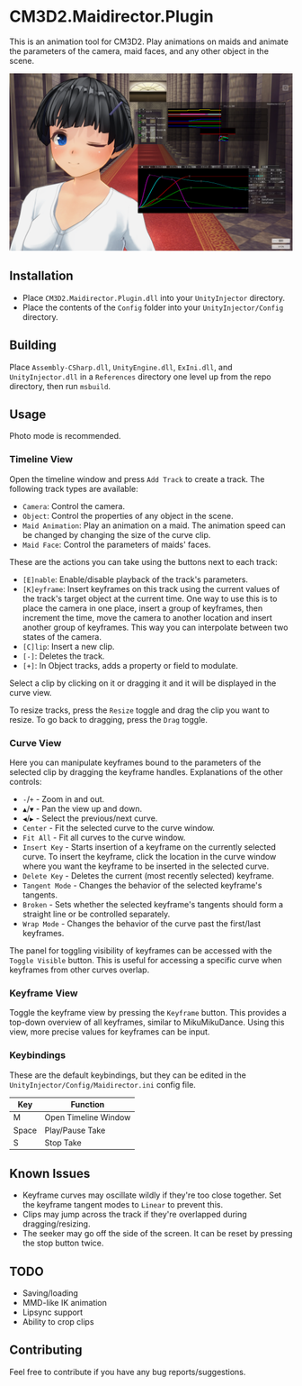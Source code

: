 # CM3D2.Maidirector.Plugin
This is an animation tool for CM3D2. Play animations on maids and animate the parameters of the camera, maid faces, and any other object in the scene.

![Screenshot](https://github.com/ShinHogera/CM3D2.Maidirector.Plugin/raw/master/screenshot.png)

## Installation
* Place `CM3D2.Maidirector.Plugin.dll` into your `UnityInjector` directory.
* Place the contents of the `Config` folder into your `UnityInjector/Config` directory.

## Building
Place `Assembly-CSharp.dll`, `UnityEngine.dll`, `ExIni.dll`, and `UnityInjector.dll` in a `References` directory one level up from the repo directory, then run `msbuild`.

## Usage
Photo mode is recommended.

### Timeline View
Open the timeline window and press `Add Track` to create a track. The following track types are available:
- `Camera`: Control the camera.
- `Object`: Control the properties of any object in the scene.
- `Maid Animation`: Play an animation on a maid. The animation speed can be changed by changing the size of the curve clip.
- `Maid Face`: Control the parameters of maids' faces.

These are the actions you can take using the buttons next to each track:
- `[E]nable`: Enable/disable playback of the track's parameters.
- `[K]eyframe`: Insert keyframes on this track using the current values of the track's target object at the current time. One way to use this is to place the camera in one place, insert a group of keyframes, then increment the time, move the camera to another location and insert another group of keyframes. This way you can interpolate between two states of the camera.
- `[C]lip`: Insert a new clip.
- `[-]`: Deletes the track.
- `[+]`: In Object tracks, adds a property or field to modulate.

Select a clip by clicking on it or dragging it and it will be displayed in the curve view.

To resize tracks, press the `Resize` toggle and drag the clip you want to resize. To go back to dragging, press the `Drag` toggle.

### Curve View
Here you can manipulate keyframes bound to the parameters of the selected clip by dragging the keyframe handles. Explanations of the other controls:

- `-`/`+` - Zoom in and out.
- `▲`/`▼` - Pan the view up and down.
- `◀`/`▶` - Select the previous/next curve.
- `Center` - Fit the selected curve to the curve window.
- `Fit All` - Fit all curves to the curve window.
- `Insert Key` - Starts insertion of a keyframe on the currently selected curve. To insert the keyframe, click the location in the curve window where you want the keyframe to be inserted in the selected curve.
- `Delete Key` - Deletes the current (most recently selected) keyframe.
- `Tangent Mode` - Changes the behavior of the selected keyframe's tangents.
- `Broken` - Sets whether the selected keyframe's tangents should form a straight line or be controlled separately.
- `Wrap Mode` - Changes the behavior of the curve past the first/last keyframes.

The panel for toggling visibility of keyframes can be accessed with the `Toggle Visible` button. This is useful for accessing a specific curve when keyframes from other curves overlap.

### Keyframe View
Toggle the keyframe view by pressing the `Keyframe` button. This provides a top-down overview of all keyframes, similar to MikuMikuDance. Using this view, more precise values for keyframes can be input.

### Keybindings
These are the default keybindings, but they can be edited in the `UnityInjector/Config/Maidirector.ini` config file.

| Key     | Function                |
|---------|-------------------------|
| M       | Open Timeline Window    |
| Space   | Play/Pause Take         |
| S       | Stop Take               |

## Known Issues
- Keyframe curves may oscillate wildly if they're too close together. Set the keyframe tangent modes to `Linear` to prevent this.
- Clips may jump across the track if they're overlapped during dragging/resizing.
- The seeker may go off the side of the screen. It can be reset by pressing the stop button twice.

## TODO
- Saving/loading
- MMD-like IK animation
- Lipsync support
- Ability to crop clips

## Contributing
Feel free to contribute if you have any bug reports/suggestions.
